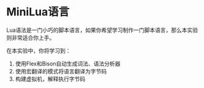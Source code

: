 # MiniLua语言

Lua语法是一门小巧的脚本语言，如果你希望学习制作一门脚本语言，那么本实验则非常适合你上手。

在本实验中，你将学习到：

1. 使用Flex和Bison自动生成词法、语法分析器
2. 使用宏翻译的模式将语言翻译为字节码
3. 构建虚拟机，解释执行字节码


